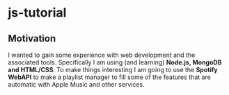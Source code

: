 # js-tutorial

## Motivation
I wanted to gain some experience with web development and the associated tools.
Specifically I am using (and learning) **Node.js, MongoDB and HTML/CSS**.
To make things interesting I am going to use the **Spotify WebAPI** to make a playlist manager to fill some of the features that are automatic with Apple Music and other services.
